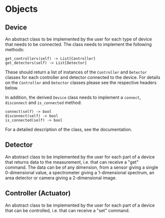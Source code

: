 # Objects
## Device
An abstract class to be implemented by the user for each type of device that needs to be connected. The class needs to
implement the following methods:
```
get_controllers(self) -> List[Controller]
get_detectors(self) -> List[Detector]
```
These should return a list of instances of the `Controller` and `Detector` classes for each controller and detector 
connected to the device. For details on the `Controller` and `Detector` classes please see the respective headers below.

In addition, the derived `Device` class needs to implement a `connect`, `disconnect` and `is_connected` method:
```
connect(self) -> bool
disconnect(self) -> bool
is_connected(self) -> bool
```
For a detailed description of the class, see the documentation.

## Detector
An abstract class to be implemented by the user for each part of a device that returns data to the measurement, i.e. 
that can receive a "get" command.
The data can be of any dimension, from a sensor giving a single 0-dimensional value, a spectrometer giving a 
1-dimensional spectrum, an area detector or camera giving a 2-dimensional image.

## Controller (Actuator)
An abstract class to be implemented by the user for each part of a device that can be controlled, i.e. that can receive
a "set" command.
